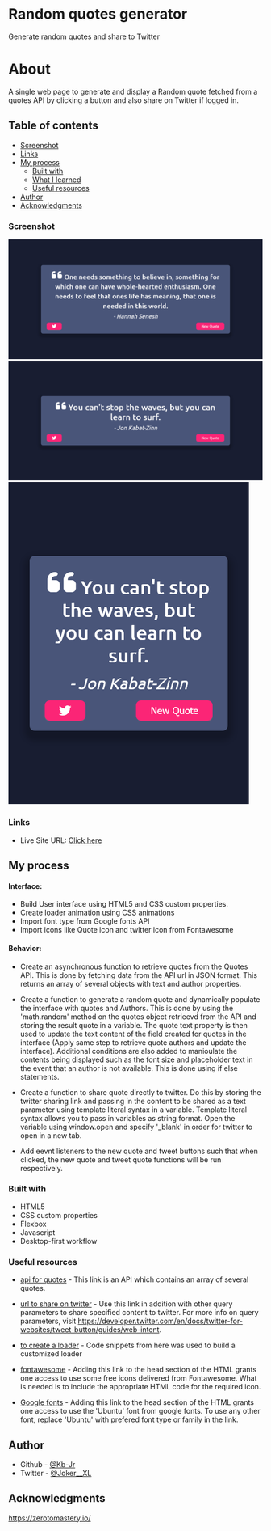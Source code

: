 # Random quotes generator
 Generate random quotes and share to Twitter


# About
A single web page to generate and display a Random quote fetched from a quotes API by clicking a button and also share on Twitter if logged in.

## Table of contents

  - [Screenshot](#screenshot)
  - [Links](#links)
- [My process](#my-process)
  - [Built with](#built-with)
  - [What I learned](#what-i-learned)
  - [Useful resources](#useful-resources)
- [Author](#author)
- [Acknowledgments](#acknowledgments)


### Screenshot

![Desktop screenshot](./desktop-1.png)
![Desktop screenshot](./desktop-2.png)
![Mobile screenshot](./mobile-ipad.png)


### Links

- Live Site URL: [Click here](https://kb-jr.github.io/Random-quotes-generator/)

## My process

#### Interface:
- Build User interface using HTML5 and CSS custom properties.
- Create loader animation using CSS animations
- Import font type from Google fonts API
- Import icons like Quote icon and twitter icon from Fontawesome

#### Behavior:
- Create an asynchronous function to retrieve quotes from the Quotes API. This is done by fetching data from the API url in JSON format. This returns an array of several objects with text and author properties.

- Create a function to generate a random quote and dynamically populate the interface with quotes and Authors. This is done by using the 'math.random' method on the quotes object retrieevd from the API and storing the result quote in a variable. The quote text property is then used to update the text content of the field created for quotes in the interface (Apply same step to retrieve quote authors and update the interface). Additional conditions are also added to manioulate the contents being displayed such as the font size and placeholder text in the event that an author is not available. This is done using if else statements.

- Create a function to share quote directly to twitter. Do this by storing the twitter sharing link and passing in the content to be shared as a text parameter using template literal syntax in a variable. Template literal syntax allows you to pass in variables as string format. Open the variable using window.open and specify '_blank' in order for twitter to open in a new tab.

- Add eevnt listeners to the new quote and tweet buttons such that when clicked, the new quote and tweet quote functions will be run respectively.



### Built with

- HTML5 
- CSS custom properties
- Flexbox
- Javascript
- Desktop-first workflow


### Useful resources

- [api for quotes](https://type.fit/api/quotes) - This link is an API which contains an array of several quotes.

- [url to share on twitter](https:twitter.com/intent/tweet) - Use this link in addition with other query parameters to share specified content to twitter. For more info on query parameters, visit https://developer.twitter.com/en/docs/twitter-for-websites/tweet-button/guides/web-intent.

- [to create a loader](https://www.w3schools.com/howto/howto_css_loader.asp) - Code snippets from here was used to build a customized loader

- [fontawesome](https://kit.fontawesome.com/61ca9c0951.js) - Adding this link to the head section of the HTML grants one access to use some free icons delivered from Fontawesome. What is needed is to include the appropriate HTML code for the required icon. 

- [Google fonts](https://fonts.googleapis.com/css?family=Ubuntu) - Adding this link to the head section of the HTML grants one access to use the 'Ubuntu' font from google fonts. To use any other font, replace 'Ubuntu' with prefered font type or family in the link.


## Author

- Github - [@Kb-Jr](https://github.com/Kb-Jr)
- Twitter - [@Joker__XL](https://www.twitter.com/Joker__XL)


## Acknowledgments
https://zerotomastery.io/


